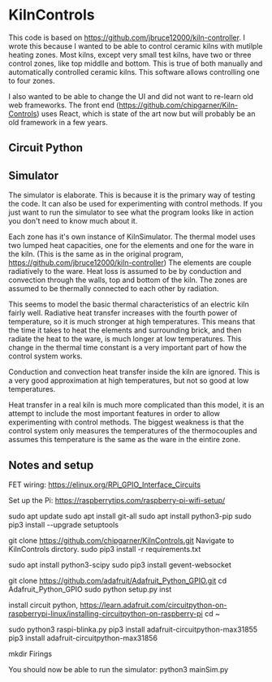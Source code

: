 # KilnControls

This code is based on https://github.com/jbruce12000/kiln-controller.
I wrote this because I wanted to be able to control ceramic kilns with mutilple heating zones. Most kilns, except very
small test kilns, have two or three control zones, like top middlle and bottom. This is true of both manually and
automatically controlled ceramic kilns. This software allows controlling one to four zones.

I also wanted to be able to change the UI and did not want to re-learn old web frameworks. The front
end (https://github.com/chipgarner/Kiln-Controls) uses React, which is state of the art now but will probably be an old
framework in a few years.

## Circuit Python

## Simulator

The simulator is elaborate. This is because it is the primary way of testing the code. It can also be used for experimenting with control methods. If you just want to run the
simulator to see what the program looks like in action you don't need to know much about it.

Each zone has it's own instance of KilnSimulator. The thermal model uses two lumped heat capacities, one for the
elements and one for the ware in the kiln. (This is the same as in the original
program, https://github.com/jbruce12000/kiln-controller) The elements are couple radiatively to the ware. Heat loss is
assumed to be by conduction and convection through the walls, top and bottom of the kiln. The zones are assumed to be
thermally connected to each other by radiation.

This seems to model the basic thermal characteristics of an electric kiln fairly well. Radiative heat transfer increases
with the fourth power of temperature, so it is much stronger at high temperatures. This means that the time it takes to
heat the elements and surrounding brick, and then radiate the heat to the ware, is much longer at low temperatures. This
change in the thermal time constant is a very important part of how the control system works.

Conduction and convection heat transfer inside the kiln are ignored. This is a very good approximation at high
temperatures, but not so good at low temperatures.

Heat transfer in a real kiln is much more complicated than this model, it is an attempt to include the most important
features in order to allow experimenting with control methods. The biggest weakness is that the control system only
measures the temperatures of the thermocouples and assumes this temperature is the same as the ware in the eintire zone.

## Notes and setup

FET wiring: https://elinux.org/RPi_GPIO_Interface_Circuits

Set up the Pi: https://raspberrytips.com/raspberry-pi-wifi-setup/

sudo apt update
sudo apt install git-all
sudo apt install python3-pip
sudo pip3 install --upgrade setuptools

git clone https://github.com/chipgarner/KilnControls.git
Navigate to KilnControls dirctory.
sudo pip3 install -r requirements.txt

sudo apt install python3-scipy
sudo pip3 install gevent-websocket

git clone https://github.com/adafruit/Adafruit_Python_GPIO.git
cd Adafruit_Python_GPIO
sudo python setup.py inst

install circuit
python, https://learn.adafruit.com/circuitpython-on-raspberrypi-linux/installing-circuitpython-on-raspberry-pi
cd ~

[//]: # (sudo pip3 install --upgrade adafruit-python-shell)

[//]: # (wget https://raw.githubusercontent.com/adafruit/Raspberry-Pi-Installer-Scripts/master/raspi-blinka.py)
sudo python3 raspi-blinka.py
pip3 install adafruit-circuitpython-max31855
pip3 install adafruit-circuitpython-max31856

mkdir Firings

You should now be able to run the simulator:
python3 mainSim.py